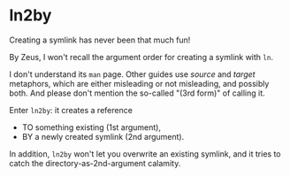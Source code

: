 # ln2by
Creating a symlink has never been that much fun!

By Zeus, I won't recall the argument order for creating a symlink with ``ln``.

I don't understand its ``man`` page. Other guides use *source* and *target* metaphors, which are either misleading or not misleading, and possibly both. And please don't mention the so-called "(3rd form)" of calling it.

Enter ``ln2by``: it creates a reference
- TO something existing      (1st argument),
- BY a newly created symlink (2nd argument).

In addition, ``ln2by`` won't let you overwrite an existing symlink, and it tries to catch the directory-as-2nd-argument calamity.
